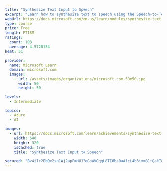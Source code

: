 ```yaml
---
title: "Synthesize Text Input to Speech"
excerpt: "Learn how to synthesize text to speech using the Speech-to-Text service."
webUrl: https://docs.microsoft.com/en-us/learn/modules/synthesize-text-input-speech/
type: course
price: Free
length: PT18M
ratings:
  count: 103
  average: 4.5728154
heat: 51

provider:
  name: Microsoft Learn
  domain: microsoft.com
  images:
    - url: /assets/images/organizations/microsoft.com-50x50.jpg
      width: 50
      height: 50

levels:
  - Intermediate

topics:
  - Azure
  - AI

images:
  - url: https://docs.microsoft.com/learn/achievements/synthesize-text-input-speech-social.png
    width: 640
    height: 320
    isCached: true
    title: "Synthesize Text Input to Speech"

secured: "Bv4iI+2EbQx2sn1Wj2apFmHU17eGpWVOqgL8TI6ba0aA1cL4b3ixmB1+QakId3kh4QAPJ0I4kt91ZApPpRjI4ZK8VXBncg/Pe1PjAC/5dxCcmNuHWiT4nEhwMcUTtjZo4GHDnstlQUP5cnf8q5YXtLleOYNzTIIhhZpkUyBh16+pIOe15gLFJSH/PjuCM+twoN4IYbgKWotWmMzj22/1cNC5PYGUy2NWdY7EMks7HhV9FopCEYoMebD9Thl/++VLqAXe7gY0CgbpGl6CFKOs+wUF83IcRqICD8g9cqgt14SPHovDF/WJ3PLi9fUHo8F2w9oiiLpPbyN3NicXdTmU2glCqNPYPMXYJ+Y2jM1AcNEFRpb2+ewlBs/z5V/kNbQIVXxKhJFyX05Plw+ZN6V/BQ==;1JKfCCC1QlvkVysQhxUSEg=="
---
```


